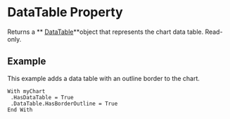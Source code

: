 
# DataTable Property

Returns a  ** [DataTable](cf9aa637-3b5d-1e18-1956-291a0295dddf.md)**object that represents the chart data table. Read-only.


## Example

This example adds a data table with an outline border to the chart.


```
With myChart 
 .HasDataTable = True 
 .DataTable.HasBorderOutline = True 
End With
```

